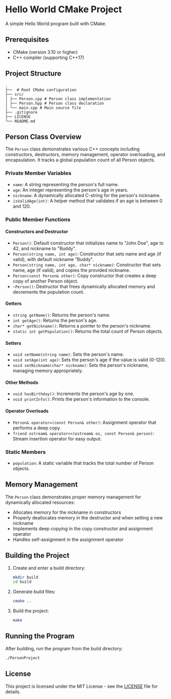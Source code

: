 # Hello World CMake Project

A simple Hello World program built with CMake.

## Prerequisites

- CMake (version 3.10 or higher)
- C++ compiler (supporting C++17)

## Project Structure

```
. 
├──  # Root CMake configuration 
├── src/  
│ ├── Person.cpp # Person class implementation 
│ ├── Person.hpp # Person class declaration 
│ └── main.cpp # Main source file 
├── .gitignore  
├── LICENSE 
└── README.md
```

## Person Class Overview

The `Person` class demonstrates various C++ concepts including constructors, destructors, memory management, operator overloading, and encapsulation. It tracks a global population count of all Person objects.

### Private Member Variables

- `name`: A string representing the person's full name.
- `age`: An integer representing the person's age in years.
- `nickname`: A dynamically allocated C-string for the person's nickname.
- `isValidAge(int)`: A helper method that validates if an age is between 0 and 120.

### Public Member Functions

#### Constructors and Destructor
- `Person()`: Default constructor that initializes name to "John Doe", age to 42, and nickname to "Buddy".
- `Person(string name, int age)`: Constructor that sets name and age (if valid), with default nickname "Buddy".
- `Person(string name, int age, char* nickname)`: Constructor that sets name, age (if valid), and copies the provided nickname.
- `Person(const Person& other)`: Copy constructor that creates a deep copy of another Person object.
- `~Person()`: Destructor that frees dynamically allocated memory and decrements the population count.

#### Getters
- `string getName()`: Returns the person's name.
- `int getAge()`: Returns the person's age.
- `char* getNickname()`: Returns a pointer to the person's nickname.
- `static int getPopulation()`: Returns the total count of Person objects.

#### Setters
- `void setName(string name)`: Sets the person's name.
- `void setAge(int age)`: Sets the person's age if the value is valid (0-120).
- `void setNickname(char* nickname)`: Sets the person's nickname, managing memory appropriately.

#### Other Methods
- `void hasBirthday()`: Increments the person's age by one.
- `void printInfo()`: Prints the person's information to the console.

#### Operator Overloads
- `Person& operator=(const Person& other)`: Assignment operator that performs a deep copy.
- `friend ostream& operator<<(ostream& os, const Person& person)`: Stream insertion operator for easy output.

### Static Members
- `population`: A static variable that tracks the total number of Person objects.

## Memory Management

The `Person` class demonstrates proper memory management for dynamically allocated resources:
- Allocates memory for the nickname in constructors
- Properly deallocates memory in the destructor and when setting a new nickname
- Implements deep copying in the copy constructor and assignment operator
- Handles self-assignment in the assignment operator

## Building the Project

1. Create and enter a build directory:
   ```bash
   mkdir build
   cd build
   ```

2. Generate build files:
   ```bash
   cmake ..
   ```

3. Build the project:
   ```bash
   make
   ```

## Running the Program

After building, run the program from the build directory:

```bash
./PersonProject
```

## License

This project is licensed under the MIT License - see the [LICENSE](LICENSE) file for details.
